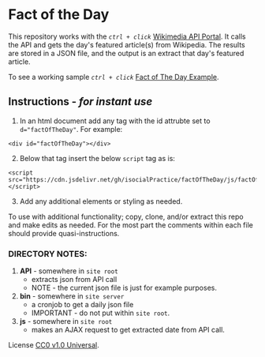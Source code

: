 # Fact of the Day

This repository works with the <em>`ctrl + click`</em> [Wikimedia API Portal](https://api.wikimedia.org/wiki/Main_Page).
It calls the API and gets the day's featured article\(s\) from Wikipedia. The results are stored in a JSON file, and the output is an extract that day's featured article.


To see a working sample <em>`ctrl + click`</em> [Fact of The Day Example](https://isocialPractice.github.io/factOfTheDay/). 

## Instructions - <em>for instant use</em>

1. In an html document add any tag with the id attrubte set to `d="factOfTheDay"`. For example: <br>
```
<div id="factOfTheDay"></div>
```
2. Below that tag insert the below `script` tag as is: <br>
```
<script src="https://cdn.jsdelivr.net/gh/isocialPractice/factOfTheDay/js/factOfTheDay.js"></script>
```
3. Add any additional elements or styling as needed.


To use with additional functionality; copy, clone, and\/or extract this repo and make edits as needed. 
For the most part the comments within each file should provide quasi-instructions.

### DIRECTORY NOTES:

1. <strong>API</strong> - somewhere in `site root` 
   - extracts json from API call
   - NOTE - the current json file is just for example purposes.
2. <strong>bin</strong> - somewhere in `site server` 
   - a cronjob to get a daily json file
   - IMPORTANT - do not put within `site root`.
3. <strong>js</strong>  - somewhere in `site root`
   - makes an AJAX request to get extracted date from API call.


License [CC0 v1.0 Universal](https://creativecommons.org/publicdomain/zero/1.0/deed.en).